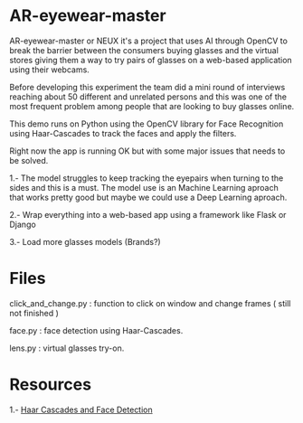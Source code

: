 # AR-eyewear-master

AR-eyewear-master or NEUX it's a project that uses AI through OpenCV to break the barrier between the consumers buying glasses and the virtual stores giving them a way to try pairs of glasses on a web-based application using their webcams. 

Before developing this experiment the team did a mini round of interviews reaching about 50 different and unrelated persons and this was one of the most frequent problem among people that are looking to buy glasses online.

This demo runs on Python using the OpenCV library for Face Recognition using Haar-Cascades to track the faces and apply the filters.

Right now the app is running OK but with some major issues that needs to be solved.

1.- The model struggles to keep tracking the eyepairs when turning to the sides and this is a must. The model use is an Machine Learning aproach that works pretty good but maybe we could use a Deep Learning aproach.

2.- Wrap everything into a web-based app using a framework like Flask or Django

3.- Load more glasses models (Brands?)

# Files

click_and_change.py : function to click on window and change frames ( still not finished )

face.py : face detection using Haar-Cascades.

lens.py : virtual glasses try-on.

# Resources

1.- [Haar Cascades and Face Detection ](https://opencv-python-tutroals.readthedocs.io/en/latest/py_tutorials/py_objdetect/py_face_detection/py_face_detection.html
)


